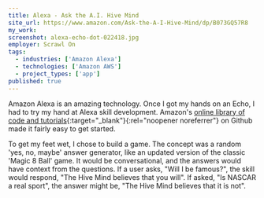 ```yaml
---
title: Alexa - Ask the A.I. Hive Mind
site_url: https://www.amazon.com/Ask-the-A-I-Hive-Mind/dp/B073GQ57R8
my_work:
screenshot: alexa-echo-dot-022418.jpg
employer: Scrawl On
tags:
  - industries: ['Amazon Alexa']
  - technologies: ['Amazon AWS']
  - project_types: ['app']
published: true
---
```


Amazon Alexa is an amazing technology. Once I got my hands on an Echo, I had to
try my hand at Alexa skill development. Amazon's
[online library of code and tutorials][1]{:target="\_blank"}{:rel="noopener noreferrer"}
on Github  made it fairly easy to get started.

To get my feet wet, I chose to build a game. The concept was a random
'yes, no, maybe' answer generator, like an updated version of the classic
'Magic 8 Ball' game. It would be conversational, and the answers would have
context from the questions. If a user asks, "Will I be famous?",
the skill would respond, "The Hive Mind believes that you will".
If asked, "Is NASCAR a real sport", the answer might be,
"The Hive Mind believes that it is not".

[1]: https://github.com/alexa
